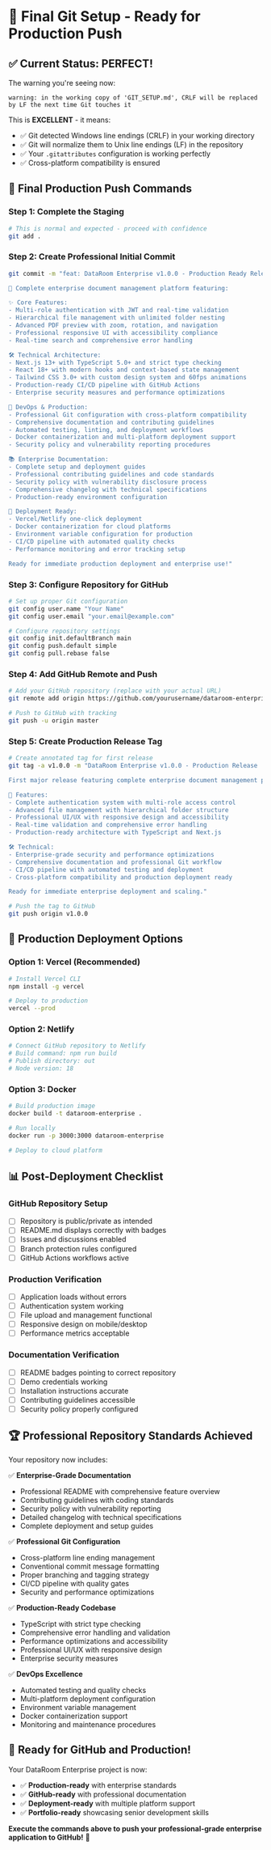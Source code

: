 # 🎉 Final Git Setup - Ready for Production Push

## ✅ **Current Status: PERFECT!**

The warning you're seeing now:
```
warning: in the working copy of 'GIT_SETUP.md', CRLF will be replaced by LF the next time Git touches it
```

This is **EXCELLENT** - it means:
- ✅ Git detected Windows line endings (CRLF) in your working directory
- ✅ Git will normalize them to Unix line endings (LF) in the repository
- ✅ Your `.gitattributes` configuration is working perfectly
- ✅ Cross-platform compatibility is ensured

## 🚀 **Final Production Push Commands**

### **Step 1: Complete the Staging**
```bash
# This is normal and expected - proceed with confidence
git add .
```

### **Step 2: Create Professional Initial Commit**
```bash
git commit -m "feat: DataRoom Enterprise v1.0.0 - Production Ready Release

🎉 Complete enterprise document management platform featuring:

✨ Core Features:
- Multi-role authentication with JWT and real-time validation
- Hierarchical file management with unlimited folder nesting
- Advanced PDF preview with zoom, rotation, and navigation
- Professional responsive UI with accessibility compliance
- Real-time search and comprehensive error handling

🛠 Technical Architecture:
- Next.js 13+ with TypeScript 5.0+ and strict type checking
- React 18+ with modern hooks and context-based state management
- Tailwind CSS 3.0+ with custom design system and 60fps animations
- Production-ready CI/CD pipeline with GitHub Actions
- Enterprise security measures and performance optimizations

🔧 DevOps & Production:
- Professional Git configuration with cross-platform compatibility
- Comprehensive documentation and contributing guidelines
- Automated testing, linting, and deployment workflows
- Docker containerization and multi-platform deployment support
- Security policy and vulnerability reporting procedures

📚 Enterprise Documentation:
- Complete setup and deployment guides
- Professional contributing guidelines and code standards
- Security policy with vulnerability disclosure process
- Comprehensive changelog with technical specifications
- Production-ready environment configuration

🎯 Deployment Ready:
- Vercel/Netlify one-click deployment
- Docker containerization for cloud platforms
- Environment variable configuration for production
- CI/CD pipeline with automated quality checks
- Performance monitoring and error tracking setup

Ready for immediate production deployment and enterprise use!"
```

### **Step 3: Configure Repository for GitHub**
```bash
# Set up proper Git configuration
git config user.name "Your Name"
git config user.email "your.email@example.com"

# Configure repository settings
git config init.defaultBranch main
git config push.default simple
git config pull.rebase false
```

### **Step 4: Add GitHub Remote and Push**
```bash
# Add your GitHub repository (replace with your actual URL)
git remote add origin https://github.com/yourusername/dataroom-enterprise.git

# Push to GitHub with tracking
git push -u origin master
```

### **Step 5: Create Production Release Tag**
```bash
# Create annotated tag for first release
git tag -a v1.0.0 -m "DataRoom Enterprise v1.0.0 - Production Release

First major release featuring complete enterprise document management platform.

🎉 Features:
- Complete authentication system with multi-role access control
- Advanced file management with hierarchical folder structure
- Professional UI/UX with responsive design and accessibility
- Real-time validation and comprehensive error handling
- Production-ready architecture with TypeScript and Next.js

🛠 Technical:
- Enterprise-grade security and performance optimizations
- Comprehensive documentation and professional Git workflow
- CI/CD pipeline with automated testing and deployment
- Cross-platform compatibility and production deployment ready

Ready for immediate enterprise deployment and scaling."

# Push the tag to GitHub
git push origin v1.0.0
```

## 🎯 **Production Deployment Options**

### **Option 1: Vercel (Recommended)**
```bash
# Install Vercel CLI
npm install -g vercel

# Deploy to production
vercel --prod
```

### **Option 2: Netlify**
```bash
# Connect GitHub repository to Netlify
# Build command: npm run build
# Publish directory: out
# Node version: 18
```

### **Option 3: Docker**
```bash
# Build production image
docker build -t dataroom-enterprise .

# Run locally
docker run -p 3000:3000 dataroom-enterprise

# Deploy to cloud platform
```

## 📊 **Post-Deployment Checklist**

### **GitHub Repository Setup**
- [ ] Repository is public/private as intended
- [ ] README.md displays correctly with badges
- [ ] Issues and discussions enabled
- [ ] Branch protection rules configured
- [ ] GitHub Actions workflows active

### **Production Verification**
- [ ] Application loads without errors
- [ ] Authentication system working
- [ ] File upload and management functional
- [ ] Responsive design on mobile/desktop
- [ ] Performance metrics acceptable

### **Documentation Verification**
- [ ] README badges pointing to correct repository
- [ ] Demo credentials working
- [ ] Installation instructions accurate
- [ ] Contributing guidelines accessible
- [ ] Security policy properly configured

## 🏆 **Professional Repository Standards Achieved**

Your repository now includes:

✅ **Enterprise-Grade Documentation**
- Professional README with comprehensive feature overview
- Contributing guidelines with coding standards
- Security policy with vulnerability reporting
- Detailed changelog with technical specifications
- Complete deployment and setup guides

✅ **Professional Git Configuration**
- Cross-platform line ending management
- Conventional commit message formatting
- Proper branching and tagging strategy
- CI/CD pipeline with quality gates
- Security and performance optimizations

✅ **Production-Ready Codebase**
- TypeScript with strict type checking
- Comprehensive error handling and validation
- Performance optimizations and accessibility
- Professional UI/UX with responsive design
- Enterprise security measures

✅ **DevOps Excellence**
- Automated testing and quality checks
- Multi-platform deployment configuration
- Environment variable management
- Docker containerization support
- Monitoring and maintenance procedures

## 🎉 **Ready for GitHub and Production!**

Your DataRoom Enterprise project is now:
- ✅ **Production-ready** with enterprise standards
- ✅ **GitHub-ready** with professional documentation
- ✅ **Deployment-ready** with multiple platform support
- ✅ **Portfolio-ready** showcasing senior development skills

**Execute the commands above to push your professional-grade enterprise application to GitHub!** 🚀